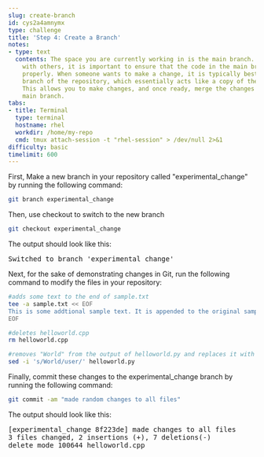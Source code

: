 ```yaml
---
slug: create-branch
id: cys2a4amnymx
type: challenge
title: 'Step 4: Create a Branch'
notes:
- type: text
  contents: The space you are currently working in is the main branch. When collaborating
    with others, it is important to ensure that the code in the main branch works
    properly. When someone wants to make a change, it is typically best to make a
    branch of the repository, which essentially acts like a copy of the repository.
    This allows you to make changes, and once ready, merge the changes back into the
    main branch.
tabs:
- title: Terminal
  type: terminal
  hostname: rhel
  workdir: /home/my-repo
  cmd: tmux attach-session -t "rhel-session" > /dev/null 2>&1
difficulty: basic
timelimit: 600
---
```

First, Make a new branch in your repository called "experimental_change" by running the following command:
```bash
git branch experimental_change
```

Then, use checkout to switch to the new branch
```bash
git checkout experimental_change
```
The output should look like this:
<pre class="file">
Switched to branch 'experimental_change'
</pre>

Next, for the sake of demonstrating changes in Git, run the following command to modify the files in your repository:
```bash
#adds some text to the end of sample.txt
tee -a sample.txt << EOF
This is some addtional sample text. It is appended to the original sample.txt file.
EOF

#deletes helloworld.cpp
rm helloworld.cpp

#removes "World" from the output of helloworld.py and replaces it with "user"
sed -i 's/World/user/' helloworld.py
```

Finally, commit these changes to the experimental_change branch by running the following command:
```bash
git commit -am "made random changes to all files"
```
The output should look like this:
<pre class="file">
[experimental_change 8f223de] made changes to all files
3 files changed, 2 insertions (+), 7 deletions(-)
delete mode 100644 helloworld.cpp
</pre>
